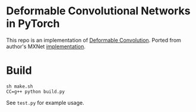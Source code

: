 # Deformable Convolutional Networks in PyTorch
This repo is an implementation of [Deformable Convolution](https://arxiv.org/abs/1703.06211).
Ported from author's MXNet [implementation](https://github.com/msracver/Deformable-ConvNets).

# Build

```
sh make.sh
CC=g++ python build.py
```

See `test.py` for example usage.
